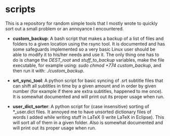 # scripts

This is a repository for random simple tools that I mostly wrote to quickly sort out a small problem or an annoyance I encountered.

* __custom\_backup__: A bash script that makes a backup of a list of files and folders to a given location using the rsync tool. It is documented and has some safeguards implemented so a very basic Linux user should be able to modify it to his/her needs and use it. The only thing one has to do is change the _DEST\_root_ and _stuff\_to\_backup_ variables, make the file executable, for example using: _sudo chmod +774 custom\_backup_, and then run it with: _./custom\_backup_.

* __srt\_sync\_tool__: A python script for basic syncing of .srt subtitle files that can shift all subtitles in time by a given amount and in order by given number (for example if there are extra subtitles, happened to me once). It is somewhat documented and will print out its proper usage when run.

* __user\_dict\_sorter__: A python script for (case insensitive) sorting of *\_user.dict files. It annoyed me to have unsorted dictionary files of words I added while writing stuff in LaTeX (I write LaTeX in Eclipse). This will sort all of them in a given folder. Also is somewhat documented and will print out its proper usage when run.
